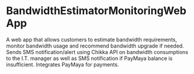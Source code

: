 # BandwidthEstimatorMonitoringWebApp
A web app that allows customers to estimate bandwidth requirements, monitor bandwidth usage and recommend bandwidth upgrade if needed. Sends SMS notification/alert using Chikka API on bandwidth consumptions to the I.T. manager as well as SMS notification if PayMaya balance is insufficient.  Integrates PayMaya for payments.
